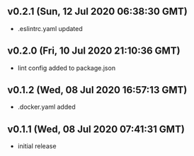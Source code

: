 ## v0.2.1 (Sun, 12 Jul 2020 06:38:30 GMT)

-   .eslintrc.yaml updated

## v0.2.0 (Fri, 10 Jul 2020 21:10:36 GMT)

-   lint config added to package.json

## v0.1.2 (Wed, 08 Jul 2020 16:57:13 GMT)

-   .docker.yaml added

## v0.1.1 (Wed, 08 Jul 2020 07:41:31 GMT)

-   initial release
